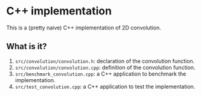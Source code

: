 # C++ implementation

This is a (pretty naive) C++ implementation of 2D convolution.


## What is it?

1. `src/convolution/convolution.h`: declaration of the convolution function.
1. `src/convolution/convolution.cpp`: definition of the convolution function.
1. `src/benchmark_convolution.cpp`: a C++ application to benchmark the
   implementation.
1. `src/test_convolution.cpp`: a C++ application to test the implementation.
